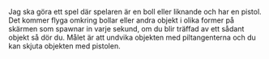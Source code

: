Jag ska göra ett spel där spelaren är en boll eller liknande och har en pistol. Det kommer flyga omkring bollar eller andra objekt i olika former på skärmen som spawnar in varje sekund, om du blir träffad av ett sådant objekt så dör du. Målet är att undvika objekten med piltangenterna och du kan skjuta objekten med pistolen.
